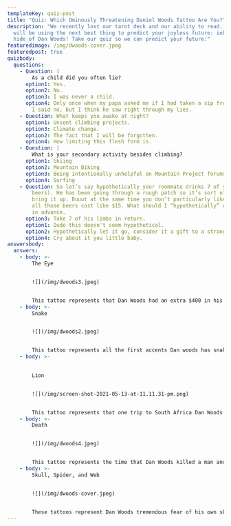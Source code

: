 ```yaml
---
templateKey: quiz-post
title: "Quiz: Which Ominously Threatening Daniel Woods Tattoo Are You?"
description: "We recently lost our tarot deck and our ability to read. So we
  will be using the next best thing to predict your joyless future: ink from the
  hide of Dan Woods! Take our quiz so we can predict your future:"
featuredimage: /img/dwoods-cover.jpeg
featuredpost: true
quizbody:
  questions:
    - Question: |
        As a child did you often lie?
      option1: Yes.
      option2: No.
      option3: I was never a child.
      option4: Only once when my papa asked me if I had taken a sip from his bourbon.
        I said no, but I think he saw right through my lies.
    - Question: What keeps you awake at night?
      option1: Unsent climbing projects.
      option3: Climate change.
      option2: The fact that I will be forgotten.
      option4: How limiting this flesh form is.
    - Question: |
        What is your secondary activity besides climbing? 
      option1: Skiing
      option2: Mountain Biking
      option3: Being intentionally unhelpful on Mountain Project forums.
      option4: Surfing
    - Question: So let’s say hypothetically your roommate drinks 7 of your beers (nice
        beers). He has been going through a rough patch so it’s sort of weird to
        bring it up. Buuut at the same time you don’t particularly like him and
        all those beers cost like $15. What should I “hypothetically” do? Thanks
        in advance.
      option3: Take 7 of his limbs in return.
      option1: Dude this doesn't seem hypothetical.
      option2: Hypothetically let it go, consider it a gift to a stranger in need.
      option4: Cry about it you little baby.
answersbody:
  answers:
    - body: >-
        The Eye


        ![](/img/dwoods3.jpeg)


        This tattoo represents that Dan Woods had an extra $400 in his bank account. This is what happens when you actually pay your athletes: they get sick tattoos. Anyway, this tarot card is the all seeing eye. Not your eye though, someone has been watching you very closely and I would maybe hire a PI and get ready to file a restraining order.
    - body: >-
        Snake


        ![](/img/dwoods2.jpeg)


        This tattoo represents all the first accents Dan woods has snaked from his fellow athletes. This tarot card is the serpent of the sea. You are a sea dog at heart, not because you love the sea. Instead, you constantly romanticize leaving behind your friends and family in order to pursue some fruitless adventure where you can “really do some living”.
    - body: >-
        

        Lion


        ![](/img/screen-shot-2021-05-13-at-11.11.31-pm.png)


        This tattoo represents that one trip to South Africa Dan Woods went on that was sick AF. This tarot card is the courageous lion. You believe yourself to be courageous and that you don’t have a comfort zone. When in reality you have surrounded yourself in a culture that seems dangerous so you don’t have to be brave, ever. This is also the reason you are still single.
    - body: >-
        Death


        ![](/img/dwoods4.jpeg)


        This tattoo represents the time that Dan Woods killed a man and hid his body on Pajarito Mountain just outside of Los Alamos, NM. This tarot card is the slow decay that is coming for us all one day. I hope you are ready to die, because you will die. Most people do.
    - body: >-
        Skull, Spider, and Web


        ![](/img/dwoods-cover.jpeg)


        These tattoos represent Dan Woods tremendous fear of his own skin. He wanted to cover up as much as possible with these two tattoos. This tarot card is the spider of the dead. Unlike normal spiders this one is not living. Just like you. You haven’t felt alive for a long time, not since you found a 7th chicken nugget in your 6 piece chicken nugget order. Everyday is the same day, and one of them will be your last.
---
```

